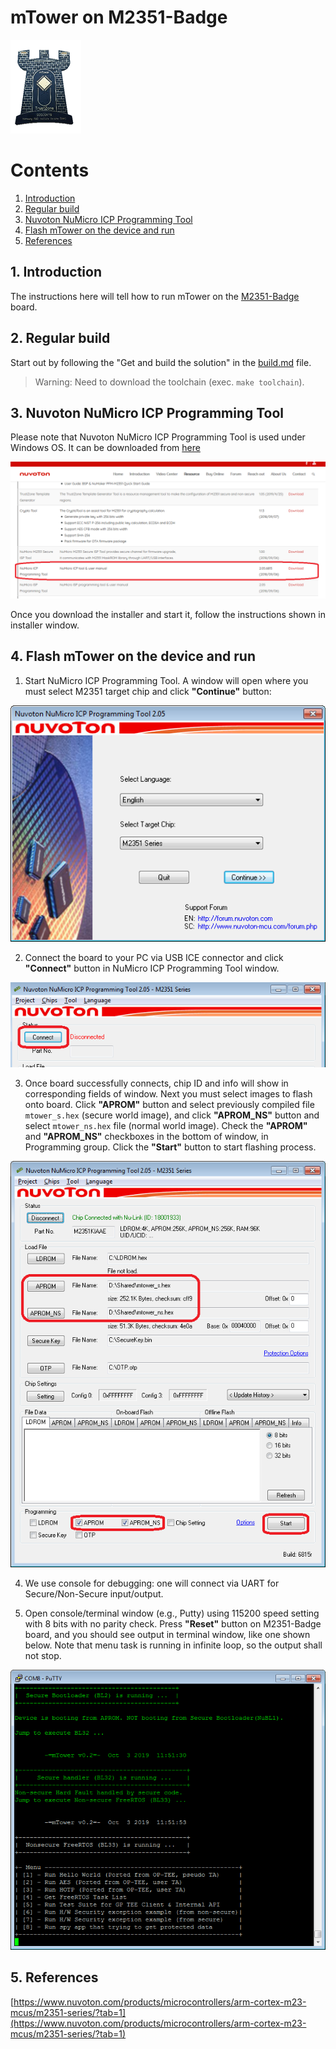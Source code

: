 # mTower on M2351-Badge

[![M2351-Badge](images/platforms/m2351_badge/m2351_badge.png)]()

# Contents
1. [Introduction](#1-introduction)
2. [Regular build](#2-regular-build)
3. [Nuvoton NuMicro ICP Programming Tool](#3-nuvoton-numicro-icp-programming-tool)
4. [Flash mTower on the device and run](#4-flash-mtower-on-the-device-and-run)
5. [References](#5-references)

## 1. Introduction
The instructions here will tell how to run mTower on the [M2351-Badge] board.

## 2. Regular build
Start out by following the "Get and build the solution" in the [build.md] file.
> Warning: Need to download the toolchain (exec. `make toolchain`).

## 3. Nuvoton NuMicro ICP Programming Tool
Please note that Nuvoton NuMicro ICP Programming Tool is used under Windows OS.
It can be downloaded from [here](https://m2351.nuvoton.com/resource/)

![Where is NuMicro ICP Programming Tool](images/platforms/numaker_pfm_m2351/numicro_icp_download.png)

Once you download the installer and start it, follow the instructions shown in installer window.

## 4. Flash mTower on the device and run
1. Start NuMicro ICP Programming Tool. A window will open where you must select M2351 target chip and click **"Continue"** button:

![Run NuMicro ICP Programming Tool](images/platforms/numaker_pfm_m2351/numicro_icp_start.png)

2. Connect the board to your PC via USB ICE connector and click **"Connect"** button in NuMicro ICP Programming Tool window.

![Connect to device](images/platforms/numaker_pfm_m2351/numicro_icp_connect.png)

3. Once board successfully connects, chip ID and info will show in corresponding fields of window. Next you must select images to flash onto board. Click **"APROM"** button and select previously compiled file `mtower_s.hex` (secure world image), and click **"APROM_NS"** button and select `mtower_ns.hex` file (normal world image). Check the **"APROM"** and **"APROM_NS"** checkboxes in the bottom of window, in Programming group. Click the **"Start"** button to start flashing process.

![Select image files and program start](images/platforms/numaker_pfm_m2351/numicro_icp_open_prg.png)

4. We use console for debugging: one will connect via UART for Secure/Non-Secure input/output.

5. Open console/terminal window (e.g., Putty) using 115200 speed setting with 8 bits with no parity check. Press **"Reset"** button on M2351-Badge board, and you should see output in terminal window, like one shown below. Note that menu task is running in infinite loop, so the output shall not stop.

![Start mTower](images/platforms/numaker_pfm_m2351/putty_outputs.png)

## 5. References

[https://www.nuvoton.com/products/microcontrollers/arm-cortex-m23-mcus/m2351-series/?tab=1](https://www.nuvoton.com/products/microcontrollers/arm-cortex-m23-mcus/m2351-series/?tab=1)

[build.md]: build.md
[M2351-Badge]: schemes/m2351_badge
